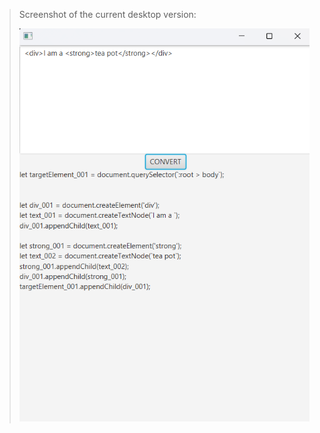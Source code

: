 > Screenshot of the current desktop version:
>
> ![Screenshot of the current desktop version](illustrations/screenshot_current_desktop_version.png)
